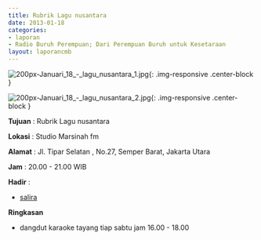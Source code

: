 ```yaml
---
title: Rubrik Lagu nusantara 
date: 2013-01-18
categories:
- laporan
- Radio Buruh Perempuan; Dari Perempuan Buruh untuk Kesetaraan
layout: laporancmb
---
```



![200px-Januari_18_-_lagu_nusantara_1.jpg](/uploads/200px-Januari_18_-_lagu_nusantara_1.jpg){: .img-responsive .center-block }

![200px-Januari_18_-_lagu_nusantara_2.jpg](/uploads/200px-Januari_18_-_lagu_nusantara_2.jpg){: .img-responsive .center-block }


**Tujuan** : Rubrik Lagu nusantara 

**Lokasi** : Studio Marsinah fm 

**Alamat** : Jl. Tipar Selatan , No.27, Semper Barat, Jakarta Utara 

**Jam** : 20.00 - 21.00 WIB 

**Hadir** :
* [salira](http://wiki.ciptamedia.org/wiki/salira)

**Ringkasan**  
* dangdut karaoke tayang tiap sabtu jam 16.00 - 18.00
